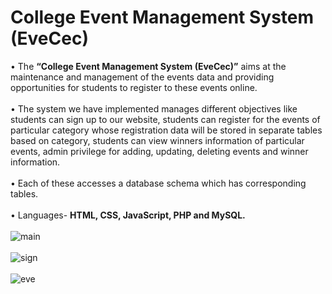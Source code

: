 # College Event Management System (EveCec)

• The **“College Event Management System (EveCec)”** aims at the maintenance and management of the events data and providing opportunities for students to register to these events online. 
<br /><br />• The system we have implemented manages different objectives like students can sign up to our website, students can register for the events of particular category whose registration data will be stored in separate tables based on category, students can view winners information of particular events, admin privilege for adding, updating, deleting events and winner information.
<br /><br />• Each of these accesses a database schema which has corresponding tables.<br/><br/>
• Languages- **HTML, CSS, JavaScript, PHP and MySQL.**<br/><br/>
![main](https://user-images.githubusercontent.com/53591334/129441558-835b05c5-53be-4eba-93e8-a2778655b45c.png)<br/><br/>
![sign](https://user-images.githubusercontent.com/53591334/129441592-98707ff6-2189-4654-80d2-8555aa02f889.jpg)<br/><br/>
![eve](https://user-images.githubusercontent.com/53591334/129441598-52085935-bee2-4c55-8a5c-66a8fc9eb266.png)<br/><br/>

